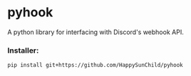 # pyhook
A python library for interfacing with Discord's webhook API.

### Installer:
```
pip install git+https://github.com/HappySunChild/pyhook
```